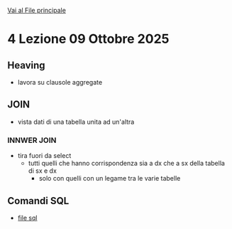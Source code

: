 [Vai al File principale](../../Readme.md)

# 4 Lezione 09 Ottobre 2025

## Heaving 

- lavora su clausole aggregate

## JOIN

- vista dati di una tabella unita ad un'altra

### INNWER JOIN

- tira fuori da select 
  - tutti quelli che hanno corrispondenza sia a dx che a sx della tabella di sx e dx
    - solo con quelli con un legame tra le varie tabelle


## Comandi SQL

- [file sql](SQL/file.sql)
